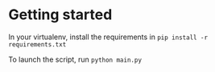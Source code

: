 # Getting started

In your virtualenv, install the requirements in `pip install -r requirements.txt`

To launch the script, run `python main.py`